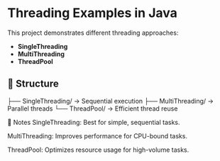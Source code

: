 # Threading Examples in Java

This project demonstrates different threading approaches:
- **SingleThreading**
- **MultiThreading**  
- **ThreadPool**  

## 📁 Structure

├── SingleThreading/ → Sequential execution
├── MultiThreading/ → Parallel threads
└── ThreadPool/ → Efficient thread reuse


📝 Notes
SingleThreading: Best for simple, sequential tasks.

MultiThreading: Improves performance for CPU-bound tasks.

ThreadPool: Optimizes resource usage for high-volume tasks.
